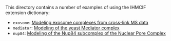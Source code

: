 This directory contains a number of examples of using the IHMCIF extension
dictionary:

 - `exosome`: [Modeling exosome complexes from cross-link MS data](https://salilab.org/exosome)
 - `mediator`: [Modeling of the yeast Mediator complex](https://salilab.org/mediator)
 - `nup84`: [Modeling of the Nup84 subcomplex of the Nuclear Pore Complex](https://salilab.org/nup84/)
